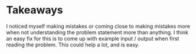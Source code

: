 # Takeaways
I noticed myself making mistakes or coming close to making mistakes more when not understanding the problem 
statement more than anything. I think an easy fix for this is to come up with example input / output when first 
reading the problem. This could help a lot, and is easy.